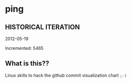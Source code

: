 # ping

## HISTORICAL ITERATION
2012-05-19

Incremented: 5465

## What is this?? 
Linux skills to hack the github commit visualization chart `;-)`
